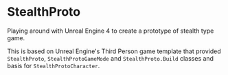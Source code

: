 # StealthProto
Playing around with Unreal Engine 4 to create a prototype of stealth type game.

This is based on Unreal Engine's Third Person game template that provided `StealthProto`, `StealthProtoGameMode` and `StealthProto.Build` classes and basis for `StealthProtoCharacter`.
